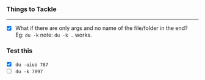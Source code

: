 ### Things to Tackle
---
- [x] What if there are only args and no name of the file/folder in the end?</br>
Eg: `du -k` note: `du -k .` works. 


### Test this
- [x] `du -uiuo 787`
- [ ] `du -k 7897`
